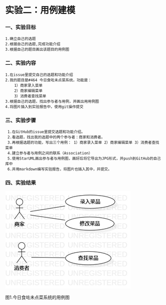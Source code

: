 # 实验二：用例建模

### 一、实验目标
    1.确立自己的选题
    2.根据自己的选题,完成功能介绍
    3.根据自己的题目画出该题目的用例图
    

### 二、实验内容
    1.在issue里提交自己的选题和功能介绍
    2.我的题目是#464 今日食咗未点菜系统，功能是：
        1）商家录入菜单
        2）商家编辑菜单
        3）消费者查找菜单
    3.根据自己的选题，找出参与者与用例，并画出用用例图
    4.将图片插入到实验报告中，使用git操作提交
       
 ### 三、实验步骤
     1.在GitHub的issue里提交选题和功能介绍。
     2.看选题，找出我的选题中的两个参与者：商家和消费者。
     3.再根据选题的功能，写出三个用例： 1）商家录入菜单 2）商家编辑菜单 3）消费者查找菜单
     4.建立参与者与用例之间的联系（Association）
     5.使用StarUML画出参与者与用例图，画好后将它导出为JPG形式，并push到GitHub的自己库中
     6.并用markdown编写实验报告，将图片也插入其中，并提交。
    


### 四、实验结果

![用例图3](./Lab2_UseCaseDiagram3.jpg)
  
  
    
  
  图1.今日食咗未点菜系统的用例图
